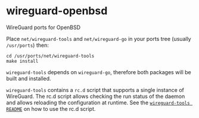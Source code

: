 # wireguard-openbsd
WireGuard ports for OpenBSD

Place `net/wireguard-tools` and `net/wireguard-go` in your ports tree (usually `/usr/ports`) then:

```shell
cd /usr/ports/net/wireguard-tools
make install
```

`wireguard-tools` depends on `wireguard-go`, therefore both packages will be built and installed.

`wireguard-tools` contains a `rc.d` script that supports a single instance of WireGuard. The rc.d script allows checking the run status of the daemon and allows reloading the configuration at runtime. See the [`wireguard-tools README`](net/wireguard-tools/pkg/README) on how to use the rc.d script.
